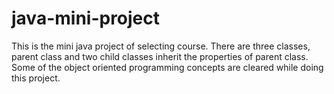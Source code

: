 # java-mini-project
This is the mini java project of selecting course. There are three classes, parent class and two child classes inherit the properties of parent class. Some of the object oriented programming concepts are cleared while doing this project.
